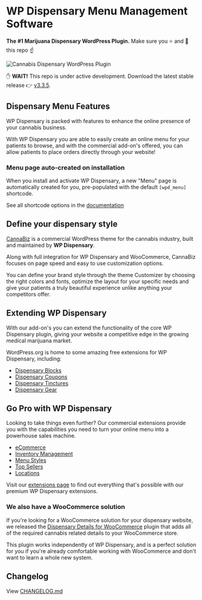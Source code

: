 # WP Dispensary Menu Management Software
**The #1 Marijuana Dispensary WordPress Plugin.** Make sure you :star: and :eyes: this repo :point_up:

![Cannabis Dispensary WordPress Plugin](https://www.wpdispensary.com/wp-content/uploads/2018/03/wpd-github-readme.jpg)

:raised_hand: **WAIT!** This repo is under active development. Download the latest stable release :point_right: [v3.3.5](http://downloads.wordpress.org/plugin/wp-dispensary.zip?utm_source=github&utm_medium=button&utm_campaign=Github).

## Dispensary Menu Features

WP Dispensary is packed with features to enhance the online presence of your cannabis business.

With WP Dispensary you are able to easily create an online menu for your patients to browse, and with the commercial add-on's offered, you can allow patients to place orders directly through your website!

### Menu page auto-created on installation

When you install and activate WP Dispensary, a new "Menu" page is automatically created for you, pre-populated with the default `[wpd_menu]` shortcode.

See all shortcode options in the [documentation](https://www.wpdispensary.com/section/shortcodes/)

## Define your dispensary style

[CannaBiz](https://www.wpdispensary.com/product/cannabiz) is a commercial WordPress theme for the cannabis industry, built and maintained by **WP Dispensary**.

Along with full integration for WP Dispensary and WooCommerce, CannaBiz focuses on page speed and easy to use customization options.

You can define your brand style through the theme Customizer by choosing the right colors and fonts, optimize the layout for your specific needs and give your patients a truly beautiful experience unlike anything your competitors offer.

## Extending WP Dispensary

With our add-on's you can extend the functionality of the core WP Dispensary plugin, giving your website a competitive edge in the growing medical marijuana market.

WordPress.org is home to some amazing free extensions for WP Dispensary, including:

*   [Dispensary Blocks](https://wordpress.org/plugins/dispensary-blocks)
*   [Dispensary Coupons](https://wordpress.org/plugins/dispensary-coupons)
*   [Dispensary Tinctures](https://wordpress.org/plugins/dispensary-tinctures)
*   [Dispensary Gear](https://wordpress.org/plugins/dispensary-gear)

## Go Pro with WP Dispensary

Looking to take things even further? Our commercial extensions provide you with the capabilities you need to turn your online menu into a powerhouse sales machine.

*   [eCommerce](https://www.wpdispensary.com/product/ecommerce/)
*   [Inventory Management](https://www.wpdispensary.com/product/dispensary-inventory-management/)
*   [Menu Styles](https://www.wpdispensary.com/product/styles/)
*   [Top Sellers](https://www.wpdispensary.com/product/dispensary-top-sellers/)
*   [Locations](https://www.wpdispensary.com/product/dispensary-locations/)

Visit our [extensions page](https://www.wpdispensary.com/add-ons) to find out everything that's possible with our premium WP Dispensary extensions.

### We also have a WooCommerce solution

If you're looking for a WooCommerce solution for your dispensary website, we released the [Dispensary Details for WooCommerce](https://www.wpdispensary.com/product/dispensary-details-for-woocommerce/) plugin that adds all of the required cannabis related details to your WooCommerce store.

This plugin works independently of WP Dispensary, and is a perfect solution for you if you're already comfortable working with WooCommerce and don't want to learn a whole new system.

## Changelog

View [CHANGELOG.md](https://github.com/wpdispensary/wp-dispensary/blob/master/CHANGELOG.md)
